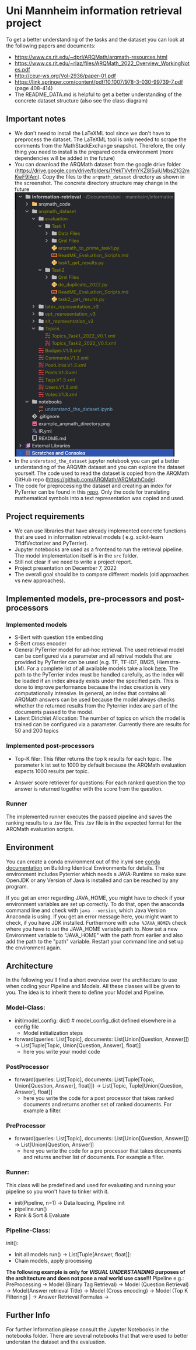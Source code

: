 # Uni Mannheim information retrieval project

To get a better understanding of the tasks and the dataset you can look at the following papers and documents:

- https://www.cs.rit.edu/~dprl/ARQMath/arqmath-resources.html
- https://www.cs.rit.edu/~rlaz/files/ARQMath_2022_Overview_WorkingNotes.pdf
- http://ceur-ws.org/Vol-2936/paper-01.pdf
- https://link.springer.com/content/pdf/10.1007/978-3-030-99739-7.pdf (page 408-414)
- The README_DATA.md is helpful to get a better understanding of the concrete dataset structure (also see the class
  diagram)

## Important notes

- We don't need to install the LaTeXML tool since we don't have to preprocess the dataset. The LaTeXML tool is only
  needed to scrape the comments from the MathStackExchange snapshot. Therefore, the only thing you need to install
  is the prepared conda environment (more dependencies will be added in the future)
- You can download the ARQMath dataset from the google drive
  folder (https://drive.google.com/drive/folders/1YekTVvfmYKZ8I5uiUMbs21G2mKwF9IAm). Copy the files to
  the `arqmath_dataset` directory as shown in the screenshot. The concrete directory structure may change in the
  future ![image](example_arqmath_directory.png)
- In the `understand_the_dataset` jupyter notebook you can get a better understanding of the ARQMth dataset and you can explore the dataset yourself. The   code used to read the dataset is copied from the ARQMath GitHub repo (https://github.com/ARQMath/ARQMathCode).
- The code for preprocessing the dataset and creating an index for PyTerrier can be found in
  this [repo](https://gitlab.com/dprl/pt-arqmath/-/tree/main/). Only the code for translating mathematical symbols into a text representation was copied   and used.


## Project requirements

- We can use libraries that have already implemented concrete functions that are used in information retrieval models (
  e.g. scikit-learn TfidfVectorizer and PyTerrier).
- Jupyter notebooks are used as a frontend to run the retrieval pipeline. The model implementation itself is in the `src` folder.
- Still not clear if we need to write a project report.
- Project presentation on December 7, 2022
- The overall goal should be to compare different models (old approaches vs new approaches).

## Implemented models, pre-processors and post-processors

### Implemented models

- S-Bert with question title embedding
- S-Bert cross encoder
- General PyTerrier model for ad-hoc retrieval. The used retrieval model can be configured via a parameter and all retrival models that are provided by     PyTerrier can be used (e.g. TF, TF-IDF, BM25, Hiemstra-LM). For a complete list of all available models take a look [here](http://terrier.org/docs/current/javadoc/org/terrier/matching/models/package-summary.html). The path to the PyTerrier index must be handled carefully, as  the index will be loaded if an index already exists under the specified path. This is done to improve performance because the index creation is very computationally intensive. In general, an index that contains all ARQMath answers can be used because the model always checks whether the returned results from the Pyterrier index are part of the documents passed to the model.
- Latent Dirichlet Allocation: The number of topics on which the model is trained can be configured via a parameter. Currently there are results for 50 and 200 topics

### Implemented post-processors

- Top-K filer: This filter returns the top k results for each topic. The parameter k ist set to 1000 by default because the ARQMath evaluation expects 1000 results per topic.

- Answer score retriever for questions: For each ranked question the top answer is returned together with the score from the question.

### Runner

The implemented runner executes the passed pipeline and saves the ranking results to a .tsv file. This .tsv file is in the expected format for the ARQMath evaluation scripts.

## Environment

You can create a conda environment out of the ir.yml
see [conda documentation](https://conda.io/projects/conda/en/latest/user-guide/tasks/manage-environments.html#activating-an-environment)
on Building Identical Environments for details. The environment includes Pyterrier which needs a JAVA-Runtime so make
sure OpenJDK or any Version of Java is installed and can be reached by any program.

If you get an error regarding JAVA_HOME, you might have to check if your environment variables are set up correctly. To
do that, open the anaconda command line and check with `java --version`, which Java Version Anaconda is using. If you
get an error message here, you might want to check, if you have JDK installed. Furthermore with `echo %JAVA_HOME%` check
where you have to set the JAVA_HOME variable path to. Now set a new Environment variable to "JAVA_HOME" with the path
from earlier and also add the path to the "path" variable. Restart your command line and set up the environment again.

## Architecture
In the following you'll find a short overview over the architecture to use when coding your Pipeline and Models. All these classes
will be given to you. The idea is to inherit them to define your Model and Pipeline.
### Model-Class:
- init(model_config: dict) # model_config_dict defined elsewhere in a config file
  - Model initialization steps
- forward(queries: List[Topic], documents: List[Union[Question, Answer]]) -> List[Tuple[Topic, Union[Question, Answer], float]]
  - here you write your model code

### PostProcessor
- forward(queries: List[Topic], documents: List[Tuple[Topic, Union[Question, Answer], float]]) -> List[Topic, Tuple[Union[Question, Answer], float]]
  - here you write the code for a post processor that takes ranked documents and returns another set of ranked documents. For example a filter.

### PreProcessor
- forward(queries: List[Topic], documents: List[Union[Question, Answer]]) -> List[Union[Question, Answer]]
  - here you write the code for a pre processor that takes documents and returns another list of documents. For example a filter.

### Runner:
This class will be predefined and used for evaluating and running your pipeline so you won't have to tinker with it.
- init(Pipeline, n=1) -> Data loading, Pipeline init
- pipeline.run()
- Rank & Sort & Evaluate

### Pipeline-Class:
init():
- Init all models
run() -> List[Tuple[Answer, float]]:
- Chain models, apply processing

**The following example is only for *VISUAL UNDERSTANDING* purposes of the architecture and does not pose a real world use case!!!**
Pipeline e.g.: PreProcessing -> Model (Binary Tag Retrieval) -> Model (Question Retrieval) -> Model(Answer retrieval Title) -> Model (Cross encoding) -> Model (Top K Filtering)
													             					| -> Answer Retrieval Formulas ->

## Further Info

For further Information please consult the Jupyter Notebooks in the notebooks folder. There are several notebooks that that were used to better understan the dataset and the evaluation.
